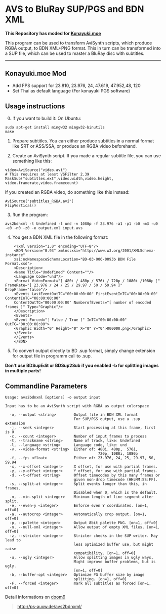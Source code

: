 AVS to BluRay SUP/PGS and BDN XML
=================================

**This Repository has moded for [Konayuki.moe](https://konayuki.moe)**

This program can be used to transform AviSynth scripts, which produce RGBA
output, to BDN XML+PNG format. This in turn can be transformed into a SUP file,
which can be used to master a BluRay disc with subtitles.

------------------

## Konayuki.moe Mod
- Add FPS support for 23.810, 23.976, 24, 47.619, 47.952,48, 120
- Set Thai as default language (For konayuki PGS software)

Usage instructions
------------------

0. If you want to build it:
On Ubuntu:

```
sudo apt-get install mingw32 mingw32-binutils
make
```

1. Prepare subtitles. You can either produce subtitles in a normal format like
SRT or ASS/SSA, or produce an RGBA video beforehand.

2. Create an AviSynth script. If you made a regular subtitle file, you can use
something like this:

```
video=AviSource("video.avi")
# This requires at least VSFilter 2.39
MaskSub("subtitles.ext",video.width,video.height, video.framerate,video.framecount)
```

If you created an RGBA video, do something like this instead:

```
AviSource("subtitles_RGBA.avi")
FlipVertical()
```

3. Run the program:

```
avs2bdnxml -t Undefined -l und -v 1080p -f 23.976 -a1 -p1 -b0 -m3 -u0 -e0 -n0 -z0 -o output.xml input.avs
```

4. You get a BDN XML file in the following format:

```
    <?xml version="1.0" encoding="UTF-8"?>
    <BDN Version="0.93" xmlns:xsi="http://www.w3.org/2001/XMLSchema-instance"
    xsi:noNamespaceSchemaLocation="BD-03-006-0093b BDN File Format.xsd">
    <Description>
    <Name Title="Undefined" Content=""/>
    <Language Code="und"/>
    <Format VideoFormat="[ 480i / 480p / 576i / 720p / 1080i /1080p ]" FrameRate="[ 23.976 / 24 / 25 / 29.97 / 50 / 59.94 ]" DropFrame="false"/>
    <Events LastEventOutTC="00:00:00:00" FirstEventInTC="00:00:00:00" ContentInTC="00:00:00:00"
    ContentOutTC="00:00:00:00" NumberofEvents="[ number of encoded frames ]" Type="Graphic"/>
    </Description>
    <Events>
    <Event Forced="[ False / True ]" InTC="00:00:00:00" OutTC="00:00:00:00">
    <Graphic Width="0" Height="0" X="0" Y="0">000000.png</Graphic>
    </Event>
    </Events>
    </BDN>
```

5. To convert output directly to BD .sup format, simply change extension for output file in programm call to .sup.

**Don't use BDSupEdit or BDSup2Sub if you enabled -b for splitting images in multiple parts!**

Commandline Parameters
----------------------

```
Usage: avs2bdnxml [options] -o output input

Input has to be an AviSynth script with RGBA as output colorspace

  -o, --output <string>        Output file in BDN XML format
                               For SUP/PGS output, use a .sup extension
  -j, --seek <integer>         Start processing at this frame, first is 0
  -c, --count <integer>        Number of input frames to process
  -t, --trackname <string>     Name of track, like: Undefined
  -l, --language <string>      Language code, like: und
  -v, --video-format <string>  Either of: 480i, 480p,  576i,
                                          720p, 1080i, 1080p
  -f, --fps <float>            Either of: 23.976, 24, 25, 29.97, 50, 59.94
  -x, --x-offset <integer>     X offset, for use with partial frames.
  -y, --y-offset <integer>     Y offset, for use with partial frames.
  -d, --t-offset <string>      Offset timecodes by this many frames or
                               given non-drop timecode (HH:MM:SS:FF).
  -s, --split-at <integer>     Split events longer than this, in frames.
                               Disabled when 0, which is the default.
  -m, --min-split <integer>    Minimum length of line segment after split.
  -e, --even-y <integer>       Enforce even Y coordinates. [on=1, off=0]
  -a, --autocrop <integer>     Automatically crop output. [on=1, off=0]
  -p, --palette <integer>      Output 8bit palette PNG. [on=1, off=0]
  -n, --null-xml <integer>     Allow output of empty XML files. [on=1, off=0]
  -z, --stricter <integer>     Stricter checks in the SUP writer. May lead to
                               less optimized buffer use, but might raise
                               compatibility. [on=1, off=0]
  -u, --ugly <integer>         Allow splitting images in ugly ways.
                               Might improve buffer problems, but is ugly.
                               [on=1, off=0]
  -b, --buffer-opt <integer>   Optimize PG buffer size by image
                               splitting. [on=1, off=0]
  -F, --forced <integer>       mark all subtitles as forced [on=1, off=0]
```


Detail informations on [doom9](http://forum.doom9.org/showthread.php?t=146493)

> http://ps-auxw.de/avs2bdnxml/
